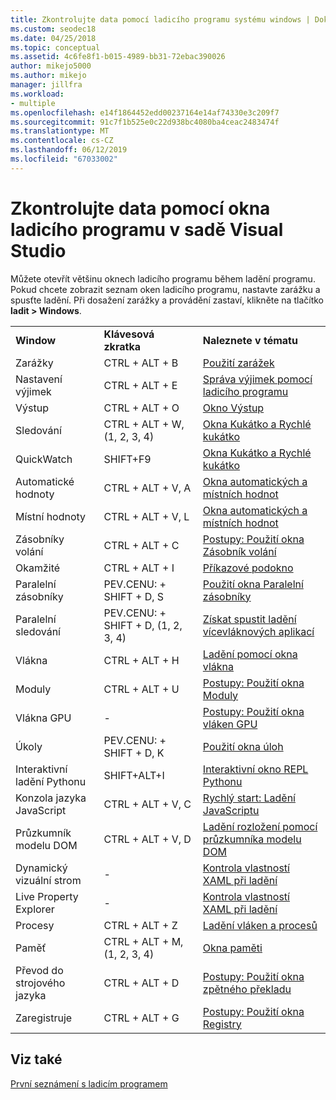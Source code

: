 ```yaml
---
title: Zkontrolujte data pomocí ladicího programu systému windows | Dokumentace Microsoftu
ms.custom: seodec18
ms.date: 04/25/2018
ms.topic: conceptual
ms.assetid: 4c6fe8f1-b015-4989-bb31-72ebac390026
author: mikejo5000
ms.author: mikejo
manager: jillfra
ms.workload:
- multiple
ms.openlocfilehash: e14f1864452edd00237164e14af74330e3c209f7
ms.sourcegitcommit: 91c7f1b525e0c22d938bc4080ba4ceac2483474f
ms.translationtype: MT
ms.contentlocale: cs-CZ
ms.lasthandoff: 06/12/2019
ms.locfileid: "67033002"
---
```

# <a name="inspect-data-using-debugger-windows-in-visual-studio"></a>Zkontrolujte data pomocí okna ladicího programu v sadě Visual Studio

Můžete otevřít většinu oknech ladicího programu během ladění programu. Pokud chcete zobrazit seznam oken ladicího programu, nastavte zarážku a spusťte ladění. Při dosažení zarážky a provádění zastaví, klikněte na tlačítko **ladit > Windows**.

||||
|-|-|-|
|**Window**|**Klávesová zkratka**|**Naleznete v tématu**|
|Zarážky|CTRL + ALT + B|[Použití zarážek](../debugger/using-breakpoints.md)|
|Nastavení výjimek|CTRL + ALT + E|[Správa výjimek pomocí ladicího programu](../debugger/managing-exceptions-with-the-debugger.md)|
|Výstup|CTRL + ALT + O|[Okno Výstup](../ide/reference/output-window.md)|
|Sledování|CTRL + ALT + W, (1, 2, 3, 4)|[Okna Kukátko a Rychlé kukátko](../debugger/watch-and-quickwatch-windows.md)|
|QuickWatch|SHIFT+F9|[Okna Kukátko a Rychlé kukátko](../debugger/watch-and-quickwatch-windows.md)|
|Automatické hodnoty|CTRL + ALT + V, A|[Okna automatických a místních hodnot](../debugger/autos-and-locals-windows.md)|
|Místní hodnoty|CTRL + ALT + V, L|[Okna automatických a místních hodnot](../debugger/autos-and-locals-windows.md)|
|Zásobníky volání|CTRL + ALT + C|[Postupy: Použití okna Zásobník volání](../debugger/how-to-use-the-call-stack-window.md)|
|Okamžité|CTRL + ALT + I|[Příkazové podokno](../ide/reference/immediate-window.md)|
|Paralelní zásobníky|PEV.CENU: + SHIFT + D, S|[Použití okna Paralelní zásobníky](../debugger/using-the-parallel-stacks-window.md)|
|Paralelní sledování|PEV.CENU: + SHIFT + D, (1, 2, 3, 4)|[Získat spustit ladění vícevláknových aplikací](../debugger/get-started-debugging-multithreaded-apps.md)|
|Vlákna|CTRL + ALT + H|[Ladění pomocí okna vlákna](../debugger/how-to-use-the-threads-window.md)|
|Moduly|CTRL + ALT + U|[Postupy: Použití okna Moduly](../debugger/how-to-use-the-modules-window.md)|
|Vlákna GPU|-|[Postupy: Použití okna vláken GPU](../debugger/how-to-use-the-gpu-threads-window.md)|
|Úkoly|PEV.CENU: + SHIFT + D, K|[Použití okna úloh](../debugger/using-the-tasks-window.md)|
|Interaktivní ladění Pythonu|SHIFT+ALT+I|[Interaktivní okno REPL Pythonu](../python/python-interactive-repl-in-visual-studio.md)|
|Konzola jazyka JavaScript|CTRL + ALT + V, C|[Rychlý start: Ladění JavaScriptu](../debugger/quickstart-debug-javascript-using-the-console.md)|
|Průzkumník modelu DOM|CTRL + ALT + V, D|[Ladění rozložení pomocí průzkumníka modelu DOM](/visualstudio/debugger/quickstart-debug-html-and-css)|
|Dynamický vizuální strom|-|[Kontrola vlastností XAML při ladění](../debugger/inspect-xaml-properties-while-debugging.md)|
|Live Property Explorer|-|[Kontrola vlastností XAML při ladění](../debugger/inspect-xaml-properties-while-debugging.md)|
|Procesy|CTRL + ALT + Z|[Ladění vláken a procesů](../debugger/debug-threads-and-processes.md)|
|Paměť|CTRL + ALT + M, (1, 2, 3, 4)|[Okna paměti](../debugger/memory-windows.md)|
|Převod do strojového jazyka|CTRL + ALT + D|[Postupy: Použití okna zpětného překladu](../debugger/how-to-use-the-disassembly-window.md)|
|Zaregistruje|CTRL + ALT + G|[Postupy: Použití okna Registry](../debugger/how-to-use-the-registers-window.md)|

## <a name="see-also"></a>Viz také

[První seznámení s ladicím programem](../debugger/debugger-feature-tour.md)
